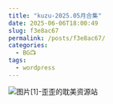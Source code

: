 ```yaml
---
title: "kuzu-2025.05月合集"
date: 2025-06-06T18:00:49
slug: f3e8ac67
permalink: /posts/f3e8ac67/
categories:
  - BG📺
tags:
  - wordpress
---
```


![图片[1]-歪歪的耽美资源站](/images/wp/f3e8ac67-4b00db5a.jpg)
